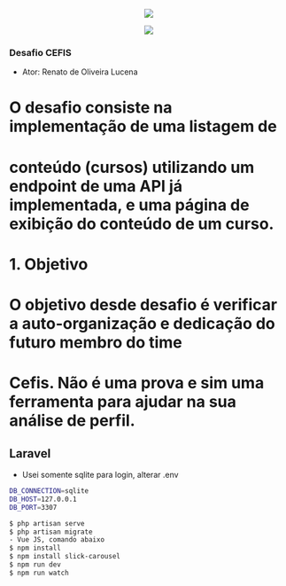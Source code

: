 <p align="center"><img src="https://laravel.com/assets/img/components/logo-laravel.svg"></p>
<p align="center"><img src="http://absolutesp.com.br/wp-content/uploads/2018/01/CEFIS-COLOR.jpg"></p>


<p align="center">
	
### Desafio CEFIS
- Ator: Renato de Oliveira Lucena
# O desafio consiste na implementação de uma listagem de 
# conteúdo (cursos) utilizando um endpoint de uma API já implementada, e uma página de exibição do conteúdo de um curso.
# 1. Objetivo
# O objetivo desde desafio é verificar a auto-organização e dedicação do futuro membro do time
# Cefis. Não é uma prova e sim uma ferramenta para ajudar na sua análise de perfil.

</p>

## Laravel


- Usei somente sqlite para login, alterar .env
 ```sh
 DB_CONNECTION=sqlite
 DB_HOST=127.0.0.1
 DB_PORT=3307 
```
 
 ```sh
$ php artisan serve
$ php artisan migrate
- Vue JS, comando abaixo
$ npm install
$ npm install slick-carousel
$ npm run dev
$ npm run watch
```